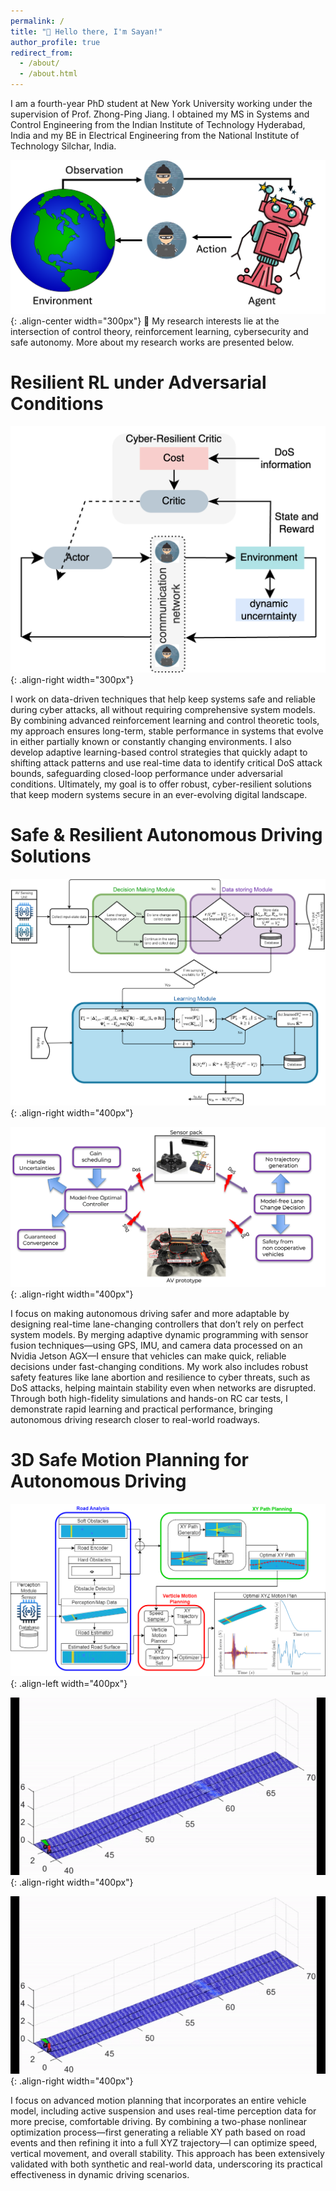 ```yaml
---
permalink: /
title: "👋 Hello there, I'm Sayan!"
author_profile: true
redirect_from: 
  - /about/
  - /about.html
---
```


I am a fourth-year PhD student at New York University working under the supervision of Prof. Zhong-Ping Jiang. I obtained my MS in Systems and Control Engineering from the Indian Institute of Technology Hyderabad, India and my BE in Electrical Engineering from the National Institute of Technology Silchar, India.

![illustration of cyber resilient RL agent](/images/DoSRL.png){: .align-center width="300px"}
🔬 My research interests lie at the intersection of control theory, reinforcement learning, cybersecurity and safe autonomy. More about my research works are presented below.



Resilient RL under Adversarial Conditions
======
![illustration of cyber attacks on RL agent](/images/cyberResilientActiveActorCritic.png){: .align-right width="300px"}

I work on data-driven techniques that help keep systems safe and reliable during cyber attacks, all without requiring comprehensive system models. By combining advanced reinforcement learning and control theoretic tools, my approach ensures long-term, stable performance in systems that evolve in either partially known or constantly changing environments. I also develop adaptive learning-based control strategies that quickly adapt to shifting attack patterns and use real-time data to identify critical DoS attack bounds, safeguarding closed-loop performance under adversarial conditions. Ultimately, my goal is to offer robust, cyber-resilient solutions that keep modern systems secure in an ever-evolving digital landscape.

Safe & Resilient Autonomous Driving Solutions
======
![illustration of learning gain-scheduling](/images/learnGainScheduling.jpg){: .align-right width="400px"}

![illustration of learning gain-scheduling](/images/RCDos.png){: .align-right width="400px"}

I focus on making autonomous driving safer and more adaptable by designing real-time lane-changing controllers that don’t rely on perfect system models. By merging adaptive dynamic programming with sensor fusion techniques—using GPS, IMU, and camera data processed on an Nvidia Jetson AGX—I ensure that vehicles can make quick, reliable decisions under fast-changing conditions. My work also includes robust safety features like lane abortion and resilience to cyber threats, such as DoS attacks, helping maintain stability even when networks are disrupted. Through both high-fidelity simulations and hands-on RC car tests, I demonstrate rapid learning and practical performance, bringing autonomous driving research closer to real-world roadways.

3D Safe Motion Planning for Autonomous Driving
======
![illustration of learning gain-scheduling](/images/latticePlanner_jiang_color_updated1-2.png){: .align-left width="400px"}

![illustration of learning gain-scheduling](/images/accNoSusDemo.gif){: .align-right width="400px"}

![illustration of learning gain-scheduling](/images/accSusDemo.gif){: .align-right width="400px"}


I focus on advanced motion planning that incorporates an entire vehicle model, including active suspension and uses real-time perception data for more precise, comfortable driving. By combining a two-phase nonlinear optimization process—first generating a reliable XY path based on road events and then refining it into a full XYZ trajectory—I can optimize speed, vertical movement, and overall stability. This approach has been extensively validated with both synthetic and real-world data, underscoring its practical effectiveness in dynamic driving scenarios.





